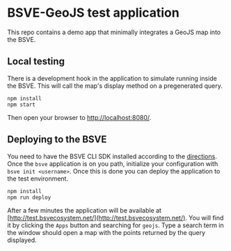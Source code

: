 # BSVE-GeoJS test application

This repo contains a demo app that minimally integrates a GeoJS
map into the BSVE.

## Local testing

There is a development hook in the application to simulate running inside the BSVE.  This
will call the map's display method on a pregenerated query.

```
npm install
npm start
```

Then open your browser to [http://localhost:8080/](http://localhost:8080/).

## Deploying to the BSVE

You need to have the BSVE CLI SDK installed according to the [directions](http://developer.bsvecosystem.net/wp/setting-up-cli/).
Once the `bsve` application is on you path, initialize your configuration with `bsve init <username>`.  Once this is done
you can deploy the application to the test environment.

```
npm install
npm run deploy
```

After a few minutes the application will be available at [http://test.bsvecosystem.net/](http://test.bsvecosystem.net/).
You will find it by clicking the `Apps` button and searching for `geojs`.  Type a search term in the window should
open a map with the points returned by the query displayed.
